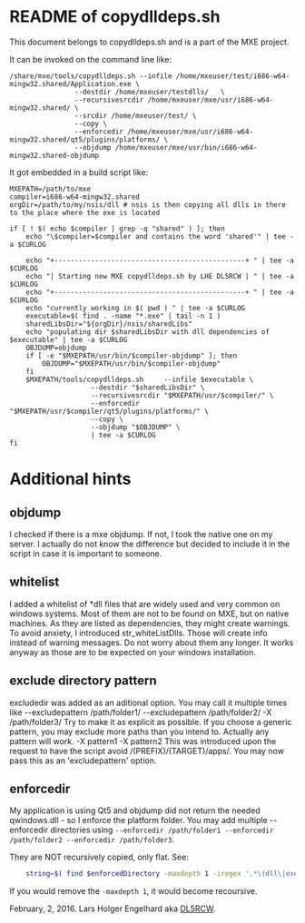 README of copydlldeps.sh
========================
This document belongs to copydlldeps.sh and is a part of the MXE project.

It can be invoked on the command line like:

```
/share/mxe/tools/copydlldeps.sh --infile /home/mxeuser/test/i686-w64-mingw32.shared/Application.exe \
                --destdir /home/mxeuser/testdlls/   \
                --recursivesrcdir /home/mxeuser/mxe/usr/i686-w64-mingw32.shared/ \
                --srcdir /home/mxeuser/test/ \
                --copy \
                --enforcedir /home/mxeuser/mxe/usr/i686-w64-mingw32.shared/qt5/plugins/platforms/ \
                --objdump /home/mxeuser/mxe/usr/bin/i686-w64-mingw32.shared-objdump
```

It got embedded in a build script like:

```
MXEPATH=/path/to/mxe
compiler=i686-w64-mingw32.shared
orgDir=/path/to/my/nsis/dll # nsis is then copying all dlls in there to the place where the exe is located

if [ ! $( echo $compiler | grep -q "shared" ) ]; then
    echo "\$compiler=$compiler and contains the word 'shared'" | tee -a $CURLOG

    echo "+-----------------------------------------------+ " | tee -a $CURLOG
    echo "| Starting new MXE copydlldeps.sh by LHE DL5RCW | " | tee -a $CURLOG
    echo "+-----------------------------------------------+ " | tee -a $CURLOG
    echo "currently working in $( pwd ) " | tee -a $CURLOG
    executable=$( find . -name "*.exe" | tail -n 1 )
    sharedLibsDir="${orgDir}/nsis/sharedLibs"
    echo "populating dir $sharedLibsDir with dll dependencies of $executable" | tee -a $CURLOG
    OBJDUMP=objdump
    if [ -e "$MXEPATH/usr/bin/$compiler-objdump" ]; then
        OBJDUMP="$MXEPATH/usr/bin/$compiler-objdump"
    fi
    $MXEPATH/tools/copydlldeps.sh     --infile $executable \
                    --destdir "$sharedLibsDir" \
                    --recursivesrcdir "$MXEPATH/usr/$compiler/" \
                    --enforcedir "$MXEPATH/usr/$compiler/qt5/plugins/platforms/" \
                    --copy \
                    --objdump "$OBJDUMP" \
                    | tee -a $CURLOG
fi
```

Additional hints
================

objdump
-------
I checked if there is a mxe objdump. If not, I took the native one on my server.
I actually do not know the difference but decided to include it in the script
in case it is important to someone.

whitelist
---------
I added a whitelist of *dll files that are widely used and very common on windows systems. Most of them are not to be found on MXE, but on native machines. As they are listed as dependencies, they might create warnings. To avoid anxiety, I introduced str_whiteListDlls. Those will create info instead of warning messages. Do not worry about them any longer. It works anyway as those are to be expected on your windows installation.

exclude directory pattern
-------------------------
excludedir was added as an aditional option. You may call it multiple times like
    --excludepattern /path/folder1/ --excludepattern /path/folder2/ -X /path/folder3/
Try to make it as explicit as possible. If you choose a generic pattern, you may exclude more paths than you intend to. Actually any pattern will work.
    -X pattern1 -X pattern2
This was introduced upon the request to have the script avoid /(PREFIX)/(TARGET)/apps/. You may now pass this as an 'excludepattern' option.

enforcedir
----------
My application is using Qt5 and objdump did not return the needed qwindows.dll -
so I enforce the platform folder. You may add multiple --enforcedir directories using
`--enforcedir /path/folder1 --enforcedir /path/folder2 --enforcedir /path/folder3`.

They are NOT recursively copied, only flat. See:

```bash
    string=$( find $enforcedDirectory -maxdepth 1 -iregex '.*\(dll\|exe\)' | tr '\n' ' ' )
```

If you would remove the `-maxdepth 1`, it would become recoursive.

February, 2, 2016. Lars Holger Engelhard aka [DL5RCW](https://github.com/dl5rcw).
